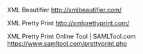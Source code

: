 XML Beautifier
 http://xmlbeautifier.com/

XML Pretty Print
 http://xmlprettyprint.com/

XML Pretty Print Online Tool | SAMLTool.com
 https://www.samltool.com/prettyprint.php

